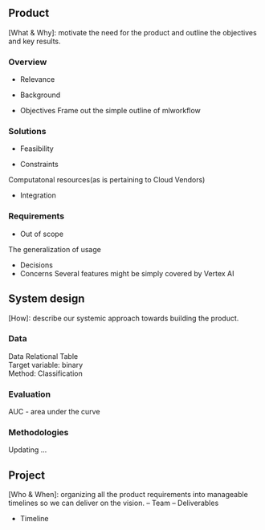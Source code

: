 ## Product
[What & Why]: motivate the need for the product and outline the objectives and key results.

### Overview
- Relevance
- Background

- Objectives
Frame out the simple outline of mlworkflow

### Solutions
- Feasibility

- Constraints 

Computatonal resources(as is pertaining to Cloud Vendors)
- Integration

### Requirements
- Out of scope

The generalization of usage

- Decisions
- Concerns
Several features might be simply covered by Vertex AI

## System design
[How]: describe our systemic approach towards building the product.

### Data
Data Relational Table \
Target variable: binary \
Method: Classification

### Evaluation
AUC - area under the curve


### Methodologies
Updating ...


## Project
[Who & When]: organizing all the product requirements into manageable timelines so we can deliver on the vision.
– Team
– Deliverables
- Timeline
